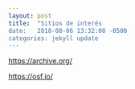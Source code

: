 ```yaml
---
layout: post
title:  "Sitios de interés
date:   2018-08-06 13:32:00 -0500
categories: jekyll update
---
```


https://archive.org/

https://osf.io/

